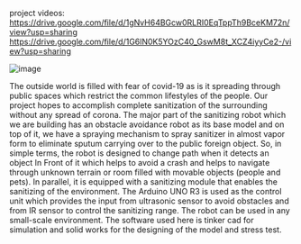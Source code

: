 project videos: https://drive.google.com/file/d/1gNvH64BGcw0RLRI0EqTppTh9BceKM72n/view?usp=sharing
                https://drive.google.com/file/d/1G6lN0K5YOzC40_GswM8t_XCZ4iyyCe2-/view?usp=sharing
                
![image](https://github.com/sahil86469/swarm-robtoics/assets/158127073/7c3b05b6-b802-4d69-9887-b904386673d4)


The outside world is filled with fear of covid-19 as is it spreading through 
public spaces which restrict the common lifestyles of the people. Our 
project hopes to accomplish complete sanitization of the surrounding 
without any spread of corona. The major part of the sanitizing robot which 
we are building has an obstacle avoidance robot as its base model and on 
top of it, we have a spraying mechanism to spray sanitizer in almost vapor 
form to eliminate sputum carrying over to the public foreign object. So, in 
simple terms, the robot is designed to change path when it detects an object 
In Front of it which helps to avoid a crash and helps to navigate through 
unknown terrain or room filled with movable objects (people and pets). In 
parallel, it is equipped with a sanitizing module that enables the sanitizing 
of the environment. The Arduino UNO R3 is used as the control unit 
which provides the input from ultrasonic sensor to avoid obstacles and 
from IR sensor to control the sanitizing range. The robot can be used in 
any small-scale environment. The software used here is tinker cad for 
simulation and solid works for the designing of the model and stress test.  
